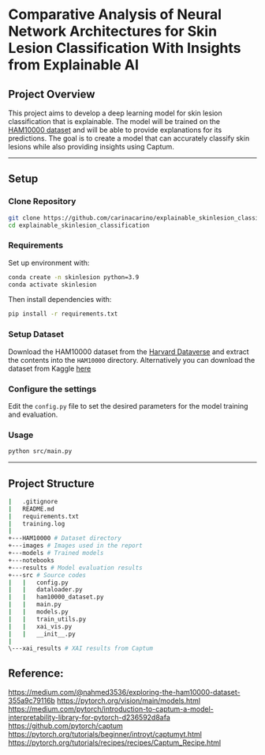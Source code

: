 # Comparative Analysis of Neural Network Architectures for Skin Lesion Classification With Insights from Explainable AI

## Project Overview

This project aims to develop a deep learning model for skin lesion classification that is explainable. The model will be trained on the [HAM10000 dataset](https://dataverse.harvard.edu/dataset.xhtml?persistentId=doi:10.7910/DVN/DBW86T)
 and will be able to provide explanations for its predictions. The goal is to create a model that can accurately classify skin lesions while also providing insights using Captum.
___
## Setup
### Clone Repository
```bash
git clone https://github.com/carinacarino/explainable_skinlesion_classification.git
cd explainable_skinlesion_classification
```
### Requirements
Set up environment with:
```bash
conda create -n skinlesion python=3.9
conda activate skinlesion
```
Then install dependencies with:
```bash
pip install -r requirements.txt
```

### Setup Dataset
Download the HAM10000 dataset from the [Harvard Dataverse](https://dataverse.harvard.edu/dataset.xhtml?persistentId=doi:10.7910/DVN/DBW86T) and extract the contents into the `HAM10000` directory.
Alternatively you can download the dataset from Kaggle [here](https://www.kaggle.com/kmader/skin-cancer-mnist-ham10000)

### Configure the settings
Edit the `config.py` file to set the desired parameters for the model training and evaluation.

### Usage
```bash
python src/main.py
```
___
## Project Structure

```bash
|   .gitignore
|   README.md
|   requirements.txt
|   training.log
|           
+---HAM10000 # Dataset directory         
+---images # Images used in the report      
+---models # Trained models
+---notebooks    
+---results # Model evaluation results     
+---src # Source codes
|   |   config.py
|   |   dataloader.py
|   |   ham10000_dataset.py
|   |   main.py
|   |   models.py
|   |   train_utils.py
|   |   xai_vis.py
|   |   __init__.py
|           
\---xai_results # XAI results from Captum

```

## Reference:
https://medium.com/@nahmed3536/exploring-the-ham10000-dataset-355a9c79116b
https://pytorch.org/vision/main/models.html
https://medium.com/pytorch/introduction-to-captum-a-model-interpretability-library-for-pytorch-d236592d8afa
https://github.com/pytorch/captum
https://pytorch.org/tutorials/beginner/introyt/captumyt.html
https://pytorch.org/tutorials/recipes/recipes/Captum_Recipe.html